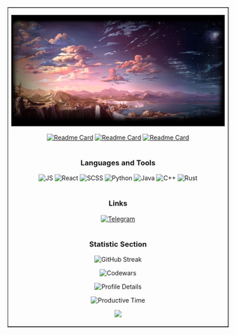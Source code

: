 
<table border="1">
<tbody>
<tr valign="top">
<td align='center'>

![Header](https://github.com/Ghostik-gh/Ghostik-gh/blob/main/80a8b1d46bc2434a53c634de9721205228bea966.jpg)

  

[![Readme Card](https://github-readme-stats.vercel.app/api/pin/?username=Ghostik-gh&repo=robots-sim&theme=github_dark )](https://github.com/Ghostik-gh/robots-sim)
[![Readme Card](https://github-readme-stats.vercel.app/api/pin/?username=Ghostik-gh&repo=portfolio&theme=github_dark )](https://github.com/Ghostik-gh/portfolio)
[![Readme Card](https://github-readme-stats.vercel.app/api/pin/?username=Ghostik-gh&repo=API&theme=github_dark )](https://github.com/Ghostik-gh/API) 

#

### Languages and Tools 
![JS](https://img.shields.io/badge/JavaScript-1F6FEA?style=for-the-badge&logo=JavaScript)
![React](https://img.shields.io/badge/React-1F6FEA?style=for-the-badge&logo=React)
![SCSS](https://img.shields.io/badge/SCSS-1F6FEA?style=for-the-badge&logo=Sass)
![Python](https://img.shields.io/badge/Python-1F6FEA?style=for-the-badge&logo=Python)
![Java](https://img.shields.io/badge/Java-1F6FEA?style=for-the-badge&logo=Java)
![C++](https://img.shields.io/badge/C++-1F6FEA?style=for-the-badge&logo=C%2b%2b)
![Rust](https://img.shields.io/badge/Rust-1F6FEA?style=for-the-badge&logo=Rust)

#

### Links 
[![Telegram](https://img.shields.io/badge/-Telegram-DC322F?style=for-the-badge&logo=Telegram)](https://t.me/GhostikGH)

#

<h3> Statistic Section </h3>

  
![GitHub Streak](https://github-readme-streak-stats.herokuapp.com?user=Ghostik-gh&theme=github-dark-blue)
 
  
![Codewars](https://github.r2v.ch/codewars?user=Ghostik-gh&name=true&top_languages=true&stroke=white&theme=dark)

![Profile Details](http://github-profile-summary-cards.vercel.app/api/cards/profile-details?username=Ghostik-gh&theme=github_dark)

![Productive Time](http://github-profile-summary-cards.vercel.app/api/cards/productive-time?username=Ghostik-gh&theme=github_dark&utcOffset=3)

![](https://komarev.com/ghpvc/?username=Ghostik-gh&style=flat-square)

</td>
</tr>
</tbody>
</table>

